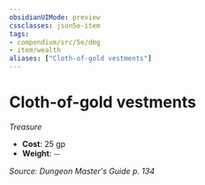 ```yaml
---
obsidianUIMode: preview
cssclasses: json5e-item
tags:
- compendium/src/5e/dmg
- item/wealth
aliases: ["Cloth-of-gold vestments"]
---
```

# Cloth-of-gold vestments
*Treasure*  

- **Cost**: 25 gp
- **Weight**: ⏤

*Source: Dungeon Master's Guide p. 134*
